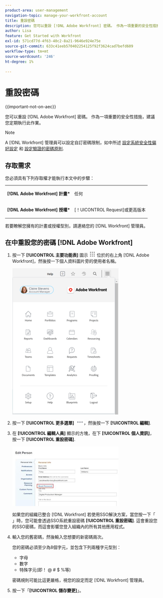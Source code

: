 ```yaml
---
product-area: user-management
navigation-topic: manage-your-workfront-account
title: 重設密碼
description: 您可以重設 [!DNL Adobe Workfront] 密碼。 作為一項重要的安全性措施，建議您定期執行此作業。
author: Lisa
feature: Get Started with Workfront
exl-id: 571cd77d-4f63-40c2-8a21-9646e924e75e
source-git-commit: 633c41eeb570402254125f92f3624cad7befd609
workflow-type: tm+mt
source-wordcount: '246'
ht-degree: 1%

---
```


# 重設密碼

{{important-not-on-aec}}

您可以重設 [!DNL Adobe Workfront] 密碼。 作為一項重要的安全性措施，建議您定期執行此作業。

>[!NOTE]
>
>A [!DNL Workfront] 管理員可以設定自訂密碼限制，如中所述 [設定系統安全性偏好設定](../../../administration-and-setup/manage-workfront/security/configure-security-preferences.md) 和 [設定驗證的密碼原則](../../../administration-and-setup/manage-workfront/security/configure-password-policies-authentication.md).
>
><!-- [!DNL Workfront] administrator can also reset your password in an Enhanced Authentication enabled environment. For more information, see [Reset a user's password with Enhanced Authentication](../../../workfront-basics/manage-your-account-and-profile/managing-your-workfront-account/reset-user-password-eauth.md).-->

## 存取需求

您必須具有下列存取權才能執行本文中的步驟：

<table style="table-layout:auto"> 
 <col> 
 </col> 
 <col> 
 </col> 
 <tbody> 
  <tr> 
   <td role="rowheader"><strong>[!DNL Adobe Workfront] 計畫*</strong></td> 
   <td> <p>任何</p> </td> 
  </tr> 
  <tr> 
   <td role="rowheader"><strong>[!DNL Adobe Workfront] 授權*</strong></td> 
   <td> <p>[！UICONTROL Request]或更高版本</p> </td> 
  </tr> 
 </tbody> 
</table>

若要瞭解您擁有的計畫或授權型別，請連絡您的 [!DNL Workfront] 管理員。

## 在中重設您的密碼 [!DNL Adobe Workfront]

1. 按一下 **[!UICONTROL 主要功能表]** 圖示 ![](assets/main-menu-icon.png) 位於的右上角 [!DNL Adobe Workfront]，然後按一下個人資料圖片旁的使用者名稱。

   ![開啟主功能表並選取您的使用者名稱。](assets/main-menu-options-350x481.png)

1. 按一下 **[!UICONTROL 更多選單]** ![](assets/more-icon.png)，然後按一下 **[!UICONTROL 編輯]**.

1. 在 **[!UICONTROL 編輯人員]** 顯示的方塊，在下 **[!UICONTROL 個人資訊]**，按一下 **[!UICONTROL 重設密碼]**.

   ![](assets/edit-person-box-350x196.jpg)

   如果您的組織已整合 [!DNL Workfront] 若使用SSO解決方案，當您按一下「 」時，您可能會透過SSO系統重設密碼 **[!UICONTROL 重設密碼]**. 這會重設您的SSO密碼，而這會影響您登入組織內的所有其他應用程式。

1. 輸入您的舊密碼，然後輸入您想要的新密碼兩次。

   您的密碼必須至少為8個字元，並包含下列兩種字元型別：

   * 字母
   * 數字
   * 特殊字元(即！ @ # $ %等)

   密碼規則可能比這更嚴格，視您的設定而定 [!DNL Workfront] 管理員。

1. 按一下「**[!UICONTROL 儲存變更]**」。
